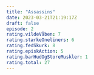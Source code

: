 ```yaml
---
title: "Assassins"
date: 2023-03-21T21:19:17Z
draft: false
episode: 2
rating.vildeVåben: 7
rating.stærkeOneliners: 6
rating.fedSkurk: 8
rating.episkAction: 5
rating.barHudOgStoreMuskler: 1
rating.total: 27
---
```


